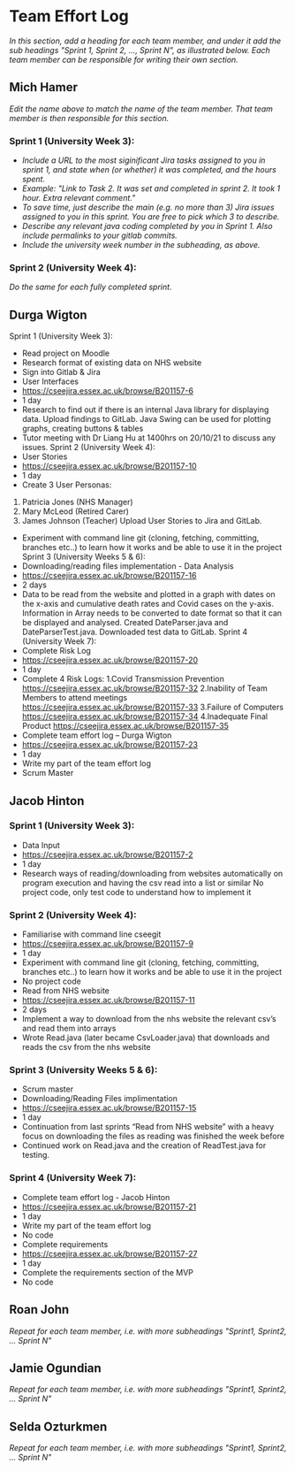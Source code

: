 # Team Effort Log
*In this section, add a heading for each team member, and under it add the sub headings "Sprint 1, Sprint 2, ..., Sprint N", as illustrated below.  Each team member can be responsible for writing their own section.*

## Mich Hamer

*Edit the name above to match the name of the team member.  That team member is then responsible for this section.*

### Sprint 1 (University Week 3):
* *Include a URL to the most siginificant Jira tasks assigned to you in sprint 1, and state when (or whether) it was completed, and the hours spent.*
* *Example: "Link to Task 2.  It was set and completed in sprint 2.  It took 1 hour.  Extra relevant comment."*
* *To save time, just describe the main (e.g. no more than 3) Jira issues assigned to you in this sprint. You are free to pick which 3 to describe.*
* *Describe any relevant java coding completed by you in Sprint 1.  Also include permalinks to your gitlab commits.*
* *Include the university week number in the subheading, as above.*

### Sprint 2 (University Week 4):

*Do the same for each fully completed sprint.*


## Durga Wigton

Sprint 1 (University Week 3):
*	Read project on Moodle
*	Research format of existing data on NHS website
*	Sign into Gitlab & Jira
*	User Interfaces
*	https://cseejira.essex.ac.uk/browse/B201157-6
*	1 day
*	Research to find out if there is an internal Java library for displaying data.
Upload findings to GitLab.
Java Swing can be used for plotting graphs, creating buttons & tables
*	Tutor meeting with Dr Liang Hu at 1400hrs on 20/10/21 to discuss any issues.
Sprint 2 (University Week 4):
*	User Stories
*	https://cseejira.essex.ac.uk/browse/B201157-10
*	1 day
*	Create 3 User Personas:
1. Patricia Jones (NHS Manager)
2. Mary McLeod (Retired Carer)
3. James Johnson (Teacher)
Upload User Stories to Jira and GitLab.
*	Experiment with command line git (cloning, fetching, committing, branches etc..) to learn how it works and be able to use it in the project
Sprint 3 (University Weeks 5 & 6):
*	Downloading/reading files implementation - Data Analysis
*	https://cseejira.essex.ac.uk/browse/B201157-16
*	2 days
*	Data to be read from the website and plotted in a graph with dates on the x-axis and cumulative death rates and Covid cases on the y-axis.
Information in Array needs to be converted to date format so that it can be displayed and analysed.
Created DateParser.java and DateParserTest.java.
Downloaded test data to GitLab.
Sprint 4 (University Week 7):
*	Complete Risk Log
*	https://cseejira.essex.ac.uk/browse/B201157-20
*	1 day
*	Complete 4 Risk Logs:
1.Covid Transmission Prevention
https://cseejira.essex.ac.uk/browse/B201157-32
2.Inability of Team Members to attend meetings
https://cseejira.essex.ac.uk/browse/B201157-33
3.Failure of Computers
https://cseejira.essex.ac.uk/browse/B201157-34
4.Inadequate Final Product
https://cseejira.essex.ac.uk/browse/B201157-35
*	Complete team effort log – Durga Wigton
*	https://cseejira.essex.ac.uk/browse/B201157-23
*	1 day
*	Write my part of the team effort log
*	Scrum Master

## Jacob Hinton

### Sprint 1 (University Week 3):
* Data Input
* https://cseejira.essex.ac.uk/browse/B201157-2
* 1 day
* Research ways of reading/downloading from websites automatically on program execution and having the csv read into a list or similar
No project code, only test code to understand how to implement it
### Sprint 2 (University Week 4):
* Familiarise with command line cseegit 
* https://cseejira.essex.ac.uk/browse/B201157-9
* 1 day
* Experiment with command line git (cloning, fetching, committing, branches etc..) to learn how it works and be able to use it in the project
* No project code
* Read from NHS website
* https://cseejira.essex.ac.uk/browse/B201157-11
* 2 days
* Implement a way to download from the nhs website the relevant csv’s and read them into arrays
* Wrote Read.java (later became CsvLoader.java) that downloads and reads the csv from the nhs website
### Sprint 3 (University Weeks 5 & 6):
* Scrum master
* Downloading/Reading Files implimentation
* https://cseejira.essex.ac.uk/browse/B201157-15
* 1 day
* Continuation from last sprints “Read from NHS website” with a heavy focus on downloading the files as reading was finished the week before
* Continued work on Read.java and the creation of ReadTest.java for testing.
### Sprint 4 (University Week 7):
* Complete team effort log - Jacob Hinton
* https://cseejira.essex.ac.uk/browse/B201157-21
* 1 day
* Write my part of the team effort log
* No code
* Complete requirements
* https://cseejira.essex.ac.uk/browse/B201157-27
* 1 day
* Complete the requirements section of the MVP
* No code


## Roan John

*Repeat for each team member, i.e. with more subheadings "Sprint1, Sprint2, ... Sprint N"*

## Jamie Ogundian

*Repeat for each team member, i.e. with more subheadings "Sprint1, Sprint2, ... Sprint N"*

## Selda Ozturkmen

*Repeat for each team member, i.e. with more subheadings "Sprint1, Sprint2, ... Sprint N"*

